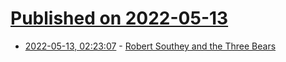 # [Published on 2022-05-13](index.md)

* [2022-05-13, 02:23:07](https://news.ycombinator.com/item?id=31362549) - [Robert Southey and the Three Bears](https://www.berfrois.com/2022/05/samuel-jay-keyser-the-story-of-the-three-bears/)

